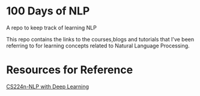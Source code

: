 # 100 Days of NLP
 A repo to keep track of learning NLP
 
 This repo contains the links to the courses,blogs and tutorials that I've been referring to for learning concepts related to Natural Language Processing.

# Resources for Reference
[CS224n-NLP with Deep Learning](https://web.stanford.edu/class/archive/cs/cs224n/cs224n.1194/)
